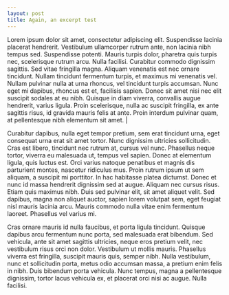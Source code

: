 ```yaml
---
layout: post
title: Again, an excerpt test
---
```

Lorem ipsum dolor sit amet, consectetur adipiscing elit. Suspendisse lacinia placerat hendrerit. Vestibulum ullamcorper rutrum ante, non lacinia nibh tempus sed. Suspendisse potenti. Mauris turpis dolor, pharetra quis turpis nec, scelerisque rutrum arcu. Nulla facilisi. Curabitur commodo dignissim sagittis. Sed vitae fringilla magna. Aliquam venenatis est nec ornare tincidunt. Nullam tincidunt fermentum turpis, et maximus mi venenatis vel. Nullam pulvinar nulla at urna rhoncus, vel tincidunt turpis accumsan. Nunc eget mi dapibus, rhoncus est et, facilisis sapien. Donec sit amet nisi nec elit suscipit sodales at eu nibh. Quisque in diam viverra, convallis augue hendrerit, varius ligula. Proin scelerisque, nulla ac suscipit fringilla, ex ante sagittis risus, id gravida mauris felis at ante. Proin interdum pulvinar quam, at pellentesque nibh elementum sit amet. |

Curabitur dapibus, nulla eget tempor pretium, sem erat tincidunt urna, eget consequat urna erat sit amet tortor. Nunc dignissim ultricies sollicitudin. Cras est libero, tincidunt nec rutrum at, cursus vel nunc. Phasellus neque tortor, viverra eu malesuada ut, tempus vel sapien. Donec at elementum ligula, quis luctus est. Orci varius natoque penatibus et magnis dis parturient montes, nascetur ridiculus mus. Proin rutrum ipsum ut sem aliquam, a suscipit mi porttitor. In hac habitasse platea dictumst. Donec et nunc id massa hendrerit dignissim sed at augue. Aliquam nec cursus risus. Etiam quis maximus nibh. Duis sed pulvinar elit, sit amet aliquet velit. Sed dapibus, magna non aliquet auctor, sapien lorem volutpat sem, eget feugiat nisl mauris lacinia arcu. Mauris commodo nulla vitae enim fermentum laoreet. Phasellus vel varius mi.

Cras ornare mauris id nulla faucibus, et porta ligula tincidunt. Quisque dapibus arcu fermentum nunc porta, sed malesuada erat bibendum. Sed vehicula, ante sit amet sagittis ultricies, neque eros pretium velit, nec vestibulum risus orci non dolor. Vestibulum ut mollis mauris. Phasellus viverra est fringilla, suscipit mauris quis, semper nibh. Nulla vestibulum, nunc et sollicitudin porta, metus odio accumsan massa, a pretium enim felis in nibh. Duis bibendum porta vehicula. Nunc tempus, magna a pellentesque dignissim, tortor lacus vehicula ex, et placerat orci nisi ac augue. Nulla facilisi.
